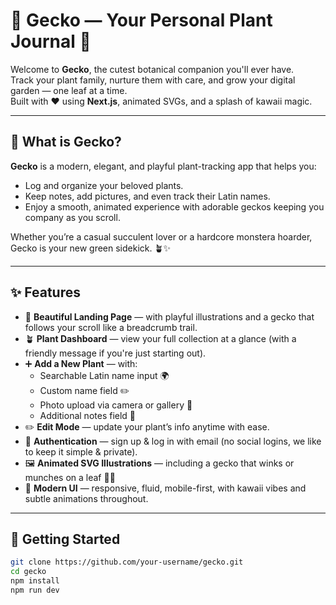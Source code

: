 # 🦎 Gecko — Your Personal Plant Journal 🌿

Welcome to **Gecko**, the cutest botanical companion you'll ever have.  
Track your plant family, nurture them with care, and grow your digital garden — one leaf at a time.  
Built with ❤️ using **Next.js**, animated SVGs, and a splash of kawaii magic.

---

## 🌱 What is Gecko?

**Gecko** is a modern, elegant, and playful plant-tracking app that helps you:

- Log and organize your beloved plants.
- Keep notes, add pictures, and even track their Latin names.
- Enjoy a smooth, animated experience with adorable geckos keeping you company as you scroll.

Whether you’re a casual succulent lover or a hardcore monstera hoarder, Gecko is your new green sidekick. 🪴✨

---

## ✨ Features

- 🧭 **Beautiful Landing Page** — with playful illustrations and a gecko that follows your scroll like a breadcrumb trail.
- 🪴 **Plant Dashboard** — view your full collection at a glance (with a friendly message if you're just starting out).
- ➕ **Add a New Plant** — with:
  - Searchable Latin name input 🌍
  - Custom name field ✏️
  - Photo upload via camera or gallery 📸
  - Additional notes field 📝
- ✏️ **Edit Mode** — update your plant’s info anytime with ease.
- 👤 **Authentication** — sign up & log in with email (no social logins, we like to keep it simple & private).
- 🖼️ **Animated SVG Illustrations** — including a gecko that winks or munches on a leaf 🦎🍃
- 🎨 **Modern UI** — responsive, fluid, mobile-first, with kawaii vibes and subtle animations throughout.

---

## 🚀 Getting Started

```bash
git clone https://github.com/your-username/gecko.git
cd gecko
npm install
npm run dev
```
